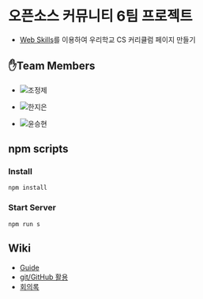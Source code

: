 # 오픈소스 커뮤니티 6팀 프로젝트
* [Web Skills](https://github.com/cbnuswoss/web-skills)를 이용하여 우리학교 CS 커리큘럼 페이지 만들기


## ✋Team Members
* ![조정제](https://img.shields.io/badge/충북대학교_소프트웨어학과-조정제-blue)

* ![한지은](https://img.shields.io/badge/충북대학교_정보통신공학부-한지은-blue)

* ![윤승현](https://img.shields.io/badge/우석대학교_컴퓨터공학과-윤승현-blue)


## npm scripts

### Install
```
npm install
```

### Start Server
```
npm run s
```

## Wiki
* [Guide](https://github.com/opensource-community-Team-6/computer-science-curriculum/wiki/Guide)
* [git/GitHub 활용](https://docs.google.com/presentation/d/1Gw_l-Yp8q7cLpcEQE2PkqU4Lumd_A-bNLo1vW3oeAdA/edit#slide=id.p)
* [회의록](https://github.com/opensource-community-Team-6/computer-science-curriculum/wiki/%ED%9A%8C%EC%9D%98%EB%A1%9D)
